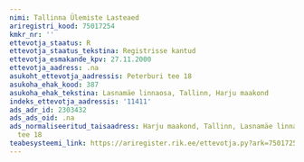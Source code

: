 ```yaml
---
nimi: Tallinna Ülemiste Lasteaed
ariregistri_kood: 75017254
kmkr_nr: ''
ettevotja_staatus: R
ettevotja_staatus_tekstina: Registrisse kantud
ettevotja_esmakande_kpv: 27.11.2000
ettevotja_aadress: .na
asukoht_ettevotja_aadressis: Peterburi tee 18
asukoha_ehak_kood: 387
asukoha_ehak_tekstina: Lasnamäe linnaosa, Tallinn, Harju maakond
indeks_ettevotja_aadressis: '11411'
ads_adr_id: 2303432
ads_ads_oid: .na
ads_normaliseeritud_taisaadress: Harju maakond, Tallinn, Lasnamäe linnaosa, Peterburi
  tee 18
teabesysteemi_link: https://ariregister.rik.ee/ettevotja.py?ark=75017254&ref=rekvisiidid
---
```

